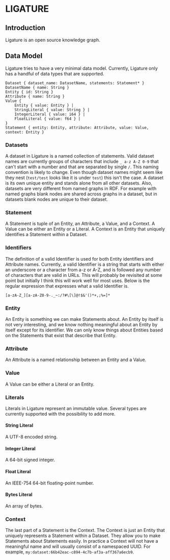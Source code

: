 # LIGATURE

## Introduction
Ligature is an open source knowledge graph.

## Data Model
Ligature tries to have a very minimal data model.
Currently, Ligature only has a handful of data types that are supported.

```
Dataset { dataset_name: DatasetName, statements: Statement* }
DatasetName { name: String }
Entity { id: String }
Attribute { name: String }
Value {
    Entity { value: Entity } |
    StringLiteral { value: String } |
    IntegerLiteral { value: i64 } |
    FloatLiteral { value: f64 } |
}
Statement { entity: Entity, attribute: Attribute, value: Value, context: Entity }
```

### Datasets
A dataset in Ligature is a named collection of statements.
Valid dataset names are currently groups of characters that include `_ a-z A-Z 0-9` that can't start with a number and that are separated by single `/`.
This naming convention is likely to change.
Even though dataset names might seem like they nest (`test/test` looks like it is under `test`) this isn't the case.
A dataset is its own unique entity and stands alone from all other datasets.
Also, datasets are very different from named graphs in RDF.
For example with named graphs blank nodes are shared across graphs in a dataset, but in datasets blank nodes are unique to their dataset.

### Statement
A Statement is tuple of an Entity, an Attribute, a Value, and a Context.
A Value can be either an Entity or a Literal.
A Context is an Entity that uniquely identifies a Statement within a Dataset.

### Identifiers

The definition of a valid Identifier is used for both Entity identifiers and Attribute names.
Currently, a valid Identifier is a string that starts with either an underscore or a character from a-z or A-Z,
and is followed any number of characters that are valid in URLs.
This will probably be revisited at some point but initially I think this will work well for most uses.
Below is the regular expression that expresses what a valid Identifier is.

```regexp
[a-zA-Z_][a-zA-Z0-9-._~:/?#\[\]@!$&'()*+,;%=]*
```

### Entity
An Entity is something we can make Statements about.
An Entity by itself is not very interesting,
and we know nothing meaningful about an Entity by itself except for its identifier.
We can only know things about Entities based on the Statements that exist that describe that Entity.

### Attribute
An Attribute is a named relationship between an Entity and a Value.

### Value
A Value can be either a Literal or an Entity.

### Literals
Literals in Ligature represent an immutable value.
Several types are currently supported with the possibility to add more.

#### String Literal
A UTF-8 encoded string.

#### Integer Literal
A 64-bit signed integer.

#### Float Literal
An IEEE-754 64-bit floating-point number.

#### Bytes Literal
An array of bytes.

### Context
The last part of a Statement is the Context.
The Context is just an Entity that uniquely represents a Statement within a Dataset.
They allow you to make Statements about Statements easily.
In practice a Context will not have a meaningful name and will usually consist of a namespaced UUID.
For example, `my:dataset:66b42eac-c894-4c7b-af3a-aff367a6ecb9`.
